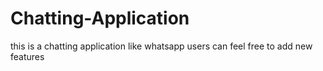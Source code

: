 # Chatting-Application
this is a chatting application like whatsapp
users can feel free to add new features 
